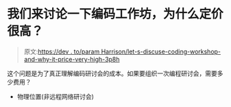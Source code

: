 # 我们来讨论一下编码工作坊，为什么定价很高？

> 原文:[https://dev . to/param Harrison/let-s-discuse-coding-workshop-and-why-it-price-very-high-3p8h](https://dev.to/paramharrison/let-s-discuss-coding-workshops-and-why-is-it-priced-very-high-3p8h)

这个问题是为了真正理解编码研讨会的成本。如果要组织一次编程研讨会，需要多少费用？

*   物理位置(非远程网络研讨会)